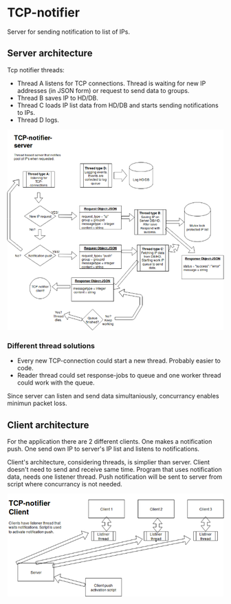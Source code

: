 # TCP-notifier
Server for sending notification to list of IPs.

## Server architecture

Tcp notifier threads:
* Thread A listens for TCP connections. Thread is waiting for new IP addresses (in JSON form) or request to send data to groups.
* Thread B saves IP to HD/DB.
* Thread C loads IP list data from HD/DB and starts sending notifications to IPs.
* Thread D logs.

![](https://github.com/jurbbo/tcp-notifier/raw/master/images/notifier_server.png)

### Different thread solutions

* Every new TCP-connection could start a new thread. Probably easier to code.
* Reader thread could set response-jobs to queue and one worker thread could work with the queue.

Since server can listen and send data simultaniously, concurrancy enables minimun packet loss.

## Client architecture

For the application there are 2 different clients. One makes a notification push. One send own IP to server's IP list and listens to notifications.

Client's architecture, considering threads, is simplier than server. Client doesn't need to send and receive same time. Program that uses notification data, needs one listener thread. Push notification will be sent to server from script where concurrancy is not needed.

![](https://github.com/jurbbo/tcp-notifier/raw/master/images/client_server.png)
